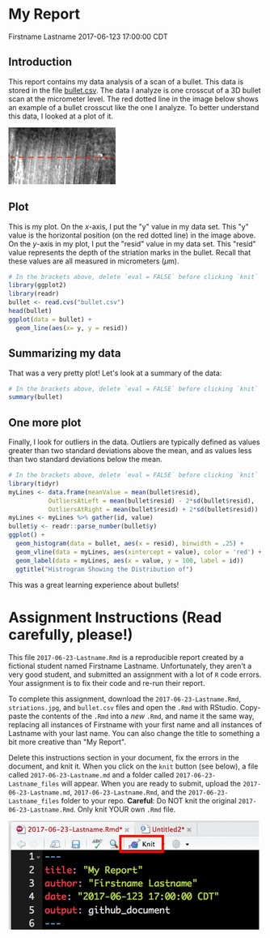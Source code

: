 My Report
================
Firstname Lastname
2017-06-123 17:00:00 CDT

Introduction
------------

This report contains my data analysis of a scan of a bullet. This data is stored in the file [bullet.csv](./bullet.csv). The data I analyze is one crosscut of a 3D bullet scan at the micrometer level. The red dotted line in the image below shows an example of a bullet crosscut like the one I analyze. To better understand this data, I looked at a plot of it.

![](striations.jpg)

Plot
----

This is my plot. On the *x*-axis, I put the "y" value in my data set. This "y" value is the horizontal position (on the red dotted line) in the image above. On the *y*-axis in my plot, I put the "resid" value in my data set. This "resid" value represents the depth of the striation marks in the bullet. Recall that these values are all measured in micrometers (*μ*m).

``` r
# In the brackets above, delete `eval = FALSE` before clicking `knit`
library(ggplot2)
library(readr)
bullet <- read.cvs("bullet.csv")
head(bullet)
ggplot(data = bullet) + 
  geom_line(aes(x= y, y = resid))
```

Summarizing my data
-------------------

That was a very pretty plot! Let's look at a summary of the data:

``` r
# In the brackets above, delete `eval = FALSE` before clicking `knit`
summary(bullet)
```

One more plot
-------------

Finally, I look for outliers in the data. Outliers are typically defined as values greater than two standard deviations above the mean, and as values less than two standard deviations below the mean.

``` r
# In the brackets above, delete `eval = FALSE` before clicking `knit`
library(tidyr)
myLines <- data.frame(meanValue = mean(bullet$resid), 
           OutliersAtLeft = mean(bullet$resid) - 2*sd(bullet$resid),
           OutliersAtRight = mean(bullet$resid) + 2*sd(bullet$resid))
myLines <- myLines %>% gather(id, value)
bullet$y <- readr::parse_number(bullet$y)
ggplot() + 
  geom_histogram(data = bullet, aes(x = resid), binwidth = .25) + 
  geom_vline(data = myLines, aes(xintercept = value), color = 'red') +
  geom_label(data = myLines, aes(x = value, y = 100, label = id))
  ggtitle("Histrogram Showing the Distribution of")
```

This was a great learning experience about bullets!

Assignment Instructions (Read carefully, please!)
=================================================

This file `2017-06-23-Lastname.Rmd` is a reproducible report created by a fictional student named Firstname Lastname. Unfortunately, they aren't a very good student, and submitted an assignment with a lot of `R` code errors. Your assignment is to fix their code and re-run their report.

To complete this assignment, download the `2017-06-23-Lastname.Rmd`, `striations.jpg`, and `bullet.csv` files and open the `.Rmd` with RStudio. Copy-paste the contents of the `.Rmd` into a *new* `.Rmd`, and name it the same way, replacing all instances of Firstname with your first name and all instances of Lastname with your last name. You can also change the title to something a bit more creative than "My Report".

Delete this instructions section in your document, fix the errors in the document, and knit it. When you click on the `knit` button (see below), a file called `2017-06-23-Lastname.md` and a folder called `2017-06-23-Lastname_files` will appear. When you are ready to submit, upload the `2017-06-23-Lastname.md`, `2017-06-23-Lastname.Rmd`, and the `2017-06-23-Lastname_files` folder to your repo. **Careful**: Do NOT knit the original `2017-06-23-Lastname.Rmd`. Only knit YOUR own `.Rmd` file.

![](knit.png)
